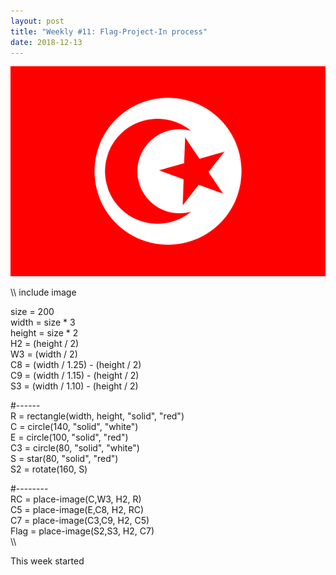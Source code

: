 ```yaml
---
layout: post
title: "Weekly #11: Flag-Project-In process"
date: 2018-12-13
---
```

![Flag image](/images/Flag3.png)

\\\ 
include image <br/>

size = 200 <br/>
width =  size * 3 <br/>
height = size * 2 <br/>
H2 = (height / 2) <br/>
W3 = (width / 2) <br/>
C8 = (width / 1.25) - (height / 2) <br/>
C9 = (width / 1.15) - (height / 2) <br/>
S3 = (width / 1.10) - (height / 2) <br/>

#------ <br/>
R = rectangle(width, height, "solid", "red") <br/>
C = circle(140, "solid", "white") <br/>
E = circle(100, "solid", "red") <br/>
C3 = circle(80, "solid", "white") <br/>
S = star(80, "solid", "red") <br/>
S2 = rotate(160, S) <br/>

#-------- <br/>
RC = place-image(C,W3, H2, R) <br/>
C5 = place-image(E,C8, H2, RC) <br/>
C7 = place-image(C3,C9, H2, C5) <br/>
Flag = place-image(S2,S3, H2, C7) <br/> 
\\\ <br/>

This week started  
